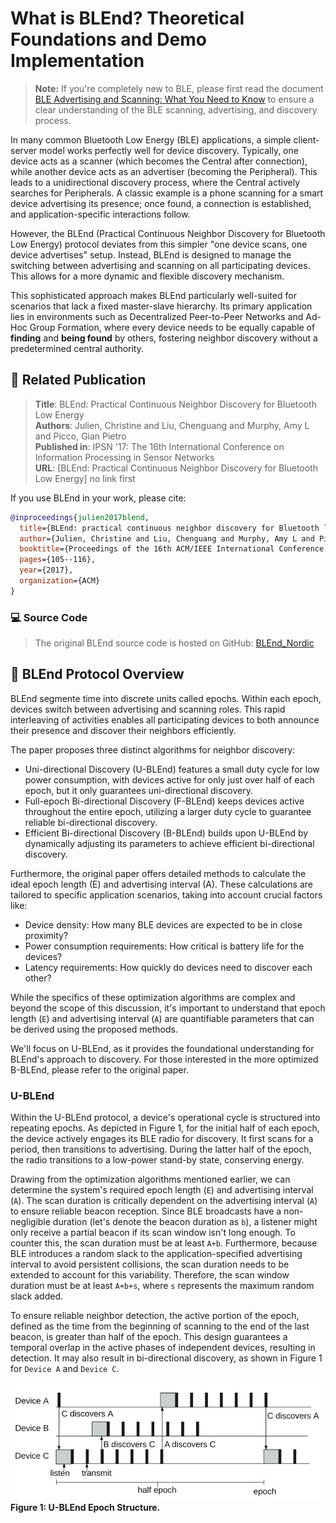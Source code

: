 
#  What is BLEnd? Theoretical Foundations and Demo Implementation

> **Note:** If you're completely new to BLE, please first read the document [BLE Advertising and Scanning: What You Need to Know](BLE_background_1.md) to ensure a clear understanding of the BLE scanning, advertising, and discovery process.


In many common Bluetooth Low Energy (BLE) applications, a simple client-server model works perfectly well for device discovery. Typically, one device acts as a scanner (which becomes the Central after connection), while another device acts as an advertiser (becoming the Peripheral). This leads to a unidirectional discovery process, where the Central actively searches for Peripherals. A classic example is a phone scanning for a smart device advertising its presence; once found, a connection is established, and application-specific interactions follow.

However, the BLEnd (Practical Continuous Neighbor Discovery for Bluetooth Low Energy) protocol deviates from this simpler "one device scans, one device advertises" setup. Instead, BLEnd is designed to manage the switching between advertising and scanning on all participating devices. This allows for a more dynamic and flexible discovery mechanism.

This sophisticated approach makes BLEnd particularly well-suited for scenarios that lack a fixed master-slave hierarchy. Its primary application lies in environments such as Decentralized Peer-to-Peer Networks and Ad-Hoc Group Formation, where every device needs to be equally capable of **finding** and **being found** by others, fostering neighbor discovery without a predetermined central authority.

## 📄 Related Publication

> **Title**: BLEnd: Practical Continuous Neighbor Discovery for Bluetooth Low Energy  
> **Authors**: Julien, Christine and Liu, Chenguang and Murphy, Amy L and Picco, Gian Pietro    
> **Published in**: IPSN '17: The 16th International Conference on Information Processing in Sensor Networks  
> **URL**: [BLEnd: Practical Continuous Neighbor Discovery for Bluetooth Low Energy] no link first

If you use BLEnd in your work, please cite:

```bibtex
@inproceedings{julien2017blend,
  title={BLEnd: practical continuous neighbor discovery for Bluetooth low energy},
  author={Julien, Christine and Liu, Chenguang and Murphy, Amy L and Picco, Gian Pietro},
  booktitle={Proceedings of the 16th ACM/IEEE International Conference on Information Processing in Sensor Networks},
  pages={105--116},
  year={2017},
  organization={ACM}
}
```
### 💻 Source Code
> The original BLEnd source code is hosted on GitHub: [BLEnd_Nordic](https://github.com/UT-MPC/BLEnd_Nordic.git)

## 📖 BLEnd Protocol Overview
BLEnd segmente time into discrete units called epochs. Within each epoch, devices switch between advertising and scanning roles. This rapid interleaving of activities enables all participating devices to both announce their presence and discover their neighbors efficiently.  

The paper proposes three distinct algorithms for neighbor discovery:
- Uni-directional Discovery (U-BLEnd) features a small duty cycle for low power consumption, with devices active for only just over half of each epoch, but it only guarantees uni-directional discovery.   
- Full-epoch Bi-directional Discovery (F-BLEnd) keeps devices active throughout the entire epoch, utilizing a larger duty cycle to guarantee reliable bi-directional discovery.   
- Efficient Bi-directional Discovery (B-BLEnd) builds upon U-BLEnd by dynamically adjusting its parameters to achieve efficient bi-directional discovery.

Furthermore, the original paper offers detailed methods to calculate the ideal epoch length (E) and advertising interval (A). These calculations are tailored to specific application scenarios, taking into account crucial factors like:

- Device density: How many BLE devices are expected to be in close proximity?
- Power consumption requirements: How critical is battery life for the devices?
- Latency requirements: How quickly do devices need to discover each other?

While the specifics of these optimization algorithms are complex and beyond the scope of this discussion, it's important to understand that epoch length (`E`) and advertising interval (`A`) are quantifiable parameters that can be derived using the proposed methods.

We'll focus on U-BLEnd, as it provides the foundational understanding for BLEnd's approach to discovery. For those interested in the more optimized B-BLEnd, please refer to the original paper.

### U-BLEnd
Within the U-BLEnd protocol, a device's operational cycle is structured into repeating epochs. As depicted in Figure 1, for the initial half of each epoch, the device actively engages its BLE radio for discovery. It first scans for a period, then transitions to advertising. During the latter half of the epoch, the radio transitions to a low-power stand-by state, conserving energy. 

Drawing from the optimization algorithms mentioned earlier, we can determine the system's required epoch length (`E`) and advertising interval (`A`). The scan duration is critically dependent on the advertising interval (`A`) to ensure reliable beacon reception. Since BLE broadcasts have a non-negligible duration (let's denote the beacon duration as `b`), a listener might only receive a partial beacon if its scan window isn't long enough. To counter this, the scan duration must be at least `A+b`. Furthermore, because BLE introduces a random slack to the application-specified advertising interval to avoid persistent collisions, the scan duration needs to be extended to account for this variability. Therefore, the scan window duration must be at least `A+b+s`, where `s` represents the maximum random slack added.

To ensure reliable neighbor detection, the active portion of the epoch, defined as the time from the beginning of scanning to the end of the last beacon, is greater than half of the epoch. This design guarantees a temporal overlap in the active phases of independent devices, resulting in detection. It may also result in bi-directional discovery, as shown in Figure 1 for `Device A` and `Device C`.

  ![U-BLEnd](assets/blend/ublend.png)  
  **Figure 1: U-BLEnd Epoch Structure.**
